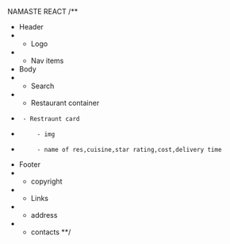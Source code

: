 NAMASTE REACT
/**
* Header
*   - Logo
*   - Nav items
* Body
*   - Search
*   - Restaurant container
*      - Restraunt card
*          - img
*          - name of res,cuisine,star rating,cost,delivery time
* Footer
*   - copyright
*   - Links
*   - address
*   - contacts
**/